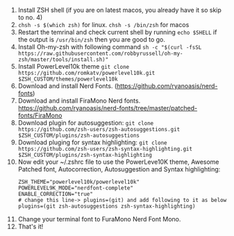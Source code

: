 1. Install ZSH shell (if you are on latest macos, you already have it so skip to no. 4)
2. `chsh -s $(which zsh)` for linux. `chsh -s /bin/zsh` for macos
3. Restart the temrinal and check current shell by running `echo $SHELL` if the output is `/usr/bin/zsh` then you are good to go. 
4. Install Oh-my-zsh with following command `sh -c "$(curl -fsSL https://raw.githubusercontent.com/robbyrussell/oh-my-zsh/master/tools/install.sh)"`
5. Install PowerLevel10k theme `git clone https://github.com/romkatv/powerlevel10k.git $ZSH_CUSTOM/themes/powerlevel10k`
6. Download and install Nerd Fonts. (https://github.com/ryanoasis/nerd-fonts)
7. Download and install FiraMono Nerd fonts. https://github.com/ryanoasis/nerd-fonts/tree/master/patched-fonts/FiraMono
8. Download plugin for autosuggestion: `git clone https://github.com/zsh-users/zsh-autosuggestions.git $ZSH_CUSTOM/plugins/zsh-autosuggestions`
9. Download pluging for syntax highlighting: `git clone https://github.com/zsh-users/zsh-syntax-highlighting.git $ZSH_CUSTOM/plugins/zsh-syntax-highlighting`
10. Now edit your ~/.zshrc file to use the PowerLeve10K theme, Awesome Patched font, Autocorrection, Autosuggestion and Syntax highlighting:
      ```
      ZSH_THEME="powerlevel10k/powerlevel10k"
      POWERLEVEL9K_MODE="nerdfont-complete"
      ENABLE_CORRECTION="true"
      # change this line-> plugins=(git) and add following to it as below
      plugins=(git zsh-autosuggestions zsh-syntax-highlighting)
      ```
11. Change your terminal font to FuraMono Nerd Font Mono.
12. That's it!
